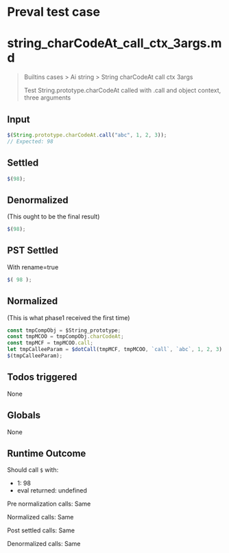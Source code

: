 # Preval test case

# string_charCodeAt_call_ctx_3args.md

> Builtins cases > Ai string > String charCodeAt call ctx 3args
>
> Test String.prototype.charCodeAt called with .call and object context, three arguments

## Input

`````js filename=intro
$(String.prototype.charCodeAt.call("abc", 1, 2, 3));
// Expected: 98
`````


## Settled


`````js filename=intro
$(98);
`````


## Denormalized
(This ought to be the final result)

`````js filename=intro
$(98);
`````


## PST Settled
With rename=true

`````js filename=intro
$( 98 );
`````


## Normalized
(This is what phase1 received the first time)

`````js filename=intro
const tmpCompObj = $String_prototype;
const tmpMCOO = tmpCompObj.charCodeAt;
const tmpMCF = tmpMCOO.call;
let tmpCalleeParam = $dotCall(tmpMCF, tmpMCOO, `call`, `abc`, 1, 2, 3);
$(tmpCalleeParam);
`````


## Todos triggered


None


## Globals


None


## Runtime Outcome


Should call `$` with:
 - 1: 98
 - eval returned: undefined

Pre normalization calls: Same

Normalized calls: Same

Post settled calls: Same

Denormalized calls: Same
